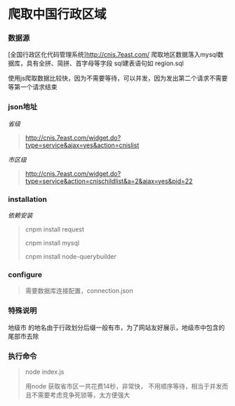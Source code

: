 # 爬取中国行政区域
### 数据源
[全国行政区化代码管理系统]http://cnis.7east.com/
爬取地区数据落入mysql数据库，具有全拼、简拼、首字母等字段
sql建表语句如 region.sql

使用js爬取数据比较快，因为不需要等待，可以并发，因为发出第二个请求不需要等第一个请求结束

### json地址
*省级*
> http://cnis.7east.com/widget.do?type=service&ajax=yes&action=cnislist

*市区级*
> http://cnis.7east.com/widget.do?type=service&action=cnischildlist&a=2&ajax=yes&pid=22

### installation
*依赖安装*
> cnpm install request
> 
> cnpm install mysql
> 
> cnpm install node-querybuilder

### configure
> 需要数据库连接配置，connection.json

### 特殊说明
地级市 的地名由于行政划分后缀一般有市，为了网站友好展示，地级市中包含的尾部市去除

### 执行命令
> node index.js
> 
> 用node 获取省市区一共花费14秒，非常快，
> 不用顺序等待，相当于并发而且不需要考虑竞争死锁等，太方便强大 